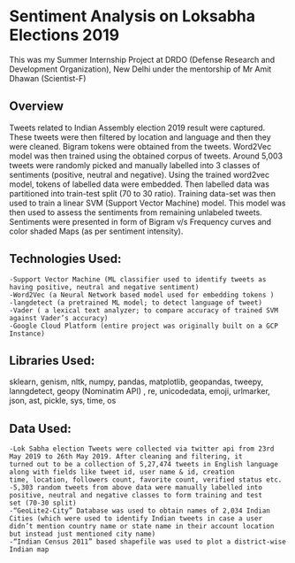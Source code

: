 # Sentiment Analysis on Loksabha Elections 2019 
This was my Summer Internship Project at DRDO (Defense Research and Development Organization), New Delhi under the mentorship of Mr Amit Dhawan (Scientist-F) 

## Overview
Tweets related to Indian Assembly election 2019 result were captured. These tweets were then filtered by location and language and then they were cleaned. Bigram tokens were obtained from the tweets. Word2Vec model was then trained using the obtained corpus of tweets. 
Around 5,003 tweets were randomly picked and manually labelled into 3 classes of sentiments (positive, neutral and negative). Using the trained word2vec model, tokens of labelled data were embedded. Then labelled data was partitioned into train-test split (70 to 30 ratio). Training data-set was then used to train a linear SVM (Support Vector Machine) model. This model was then used to assess the sentiments from remaining unlabeled tweets. Sentiments were presented in form of Bigram v/s Frequency curves and color shaded Maps (as per sentiment intensity).


## Technologies Used: 
    -Support Vector Machine (ML classifier used to identify tweets as having positive, neutral and negative sentiment) 
    -Word2Vec (a Neural Network based model used for embedding tokens ) 
    -langdetect (a pretrained ML model; to detect language of tweet) 
    -Vader ( a lexical text analyzer; to compare accuracy of trained SVM against Vader’s accuracy) 
    -Google Cloud Platform (entire project was originally built on a GCP Instance)

## Libraries Used: 
sklearn, genism, nltk, numpy, pandas, matplotlib, geopandas, tweepy, lanngdetect, geopy (Nominatim API) , re, unicodedata, emoji, urlmarker, json, ast, pickle, sys, time, os

## Data Used: 
    -Lok Sabha election Tweets were collected via twitter api from 23rd May 2019 to 26th May 2019. After cleaning and filtering, it          turned out to be a collection of 5,27,474 tweets in English language along with fields like tweet id, user name & id, creation           time, location, followers count, favorite count, verified status etc. 
    -5,303 random tweets from above data were manually labelled into positive, neutral and negative classes to form training and test        set (70-30 split) 
    -“GeoLite2-City” Database was used to obtain names of 2,034 Indian Cities (which were used to identify Indian tweets in case a user       didn’t mention country name or state name in their account location but instead just mentioned city name)
    -“Indian Census 2011” based shapefile was used to plot a district-wise Indian map
